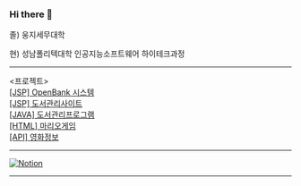 ### Hi there 👋

졸) 웅지세무대학

현) 성남폴리텍대학 인공지능소프트웨어 하이테크과정

<hr>

<프로젝트> <br>
<a href="https://github.com/juyub/JooBank/tree/main">[JSP] OpenBank 시스템</a> <br>
<a href="https://github.com/juyub/JooLib/tree/main">[JSP] 도서관리사이트</a> <br>
<a href="https://github.com/juyub/BookM_TTT">[JAVA] 도서관리프로그램</a> <br>
<a href="https://github.com/juyub/web-basic">[HTML] 마리오게임</a> <br>
<a href="https://github.com/juyub/movieInfo">[API] 영화정보</a>
<hr>

<a href="https://helpful-budget-5ec.notion.site/6281a7bdbc704edfb1dfb05dd78ddb2c" target="blank">![Notion](https://img.shields.io/badge/Notion-%23000000.svg?style=for-the-badge&logo=notion&logoColor=white)</a>

<hr>



<!--
<a href="https://juyub.github.io/web-basic/Mario/mario.html" target="blank">마리오게임</a>

<!--
**juyub/juyub** is a ✨ _special_ ✨ repository because its `README.md` (this file) appears on your GitHub profile.

Here are some ideas to get you started:

- 🔭 I’m currently working on ...
- 🌱 I’m currently learning ...
- 👯 I’m looking to collaborate on ...
- 🤔 I’m looking for help with ...
- 💬 Ask me about ...
- 📫 How to reach me: ...
- 😄 Pronouns: ...
- ⚡ Fun fact: ...
-->
